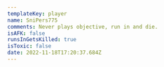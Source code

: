 ```yaml
---
templateKey: player
name: SniPers775
comments: Never plays objective, run in and die.
isAFK: false
runsInGetsKilled: true
isToxic: false
date: 2022-11-18T17:20:37.684Z
---
```

